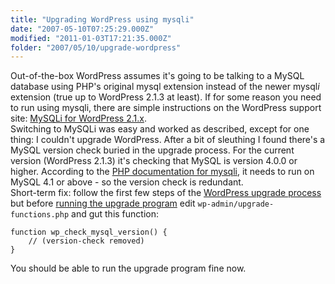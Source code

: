 ```yaml
---
title: "Upgrading WordPress using mysqli"
date: "2007-05-10T07:25:29.000Z"
modified: "2011-01-03T17:21:35.000Z"
folder: "2007/05/10/upgrade-wordpress"
---
```


Out-of-the-box WordPress assumes it's going to be talking to a MySQL database using PHP's original mysql extension instead of the newer mysql*i* extension (true up to WordPress 2.1.3 at least). If for some reason you need to run using mysqli, there are simple instructions on the WordPress support site: [MySQLi for WordPress 2.1.x](http://wordpress.org/support/topic/110026).  
Switching to MySQLi was easy and worked as described, except for one thing: I couldn't upgrade WordPress. After a bit of sleuthing I found there's a MySQL version check buried in the upgrade process. For the current version (WordPress 2.1.3) it's checking that MySQL is version 4.0.0 or higher. According to the [PHP documentation for mysqli](http://uk3.php.net/mysqli), it needs to run on MySQL 4.1 or above - so the version check is redundant.  
Short-term fix: follow the first few steps of the [WordPress upgrade process](http://codex.wordpress.org/Upgrading_WordPress) but before [running the upgrade program](http://codex.wordpress.org/Upgrading_WordPress#Step_9:_Run_the_WordPress_upgrade_program) edit `wp-admin/upgrade-functions.php` and gut this function:

    function wp_check_mysql_version() {
        // (version-check removed)
    }

You should be able to run the upgrade program fine now.
